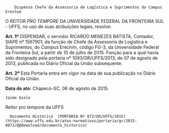         Dispensa Chefe da Assessoria de Logística e Suprimentos do Campus Erechim  

O REITOR *PRO TEMPORE* DA UNIVERSIDADE FEDERAL DA FRONTEIRA SUL - UFFS, no uso de suas atribuições legais, resolve:

  

 **Art. 1º** DISPENSAR, o servidor RICARDO MENEZES BATISTA, Contador, SIAPE nº 1567901, da função de Chefe da Assessoria de Logística e Suprimentos, do *Campus* Erechim, código FG-3, da Universidade Federal da Fronteira Sul, a partir de 10 de julho de 2015. Função para a qual havia sido designado pela portaria nº 1093/GR/UFFS/2013, de 07 de agosto de 2013, publicada no Diário Oficial da União subsequente.

 **Art. 2º** Esta Portaria entra em vigor na data de sua publicação no Diário Oficial da União.

  

   **Data do ato:** Chapecó-SC, 06 de agosto de 2015.   
 

    Jaime Giolo   
 Reitor pro tempore da UFFS 

      Documento Histórico  [PORTARIA Nº 872/GR/UFFS/2015](https://www.uffs.edu.br/atos-normativos/portaria/gr/2015-0872/@@download/documento_historico)     
      
